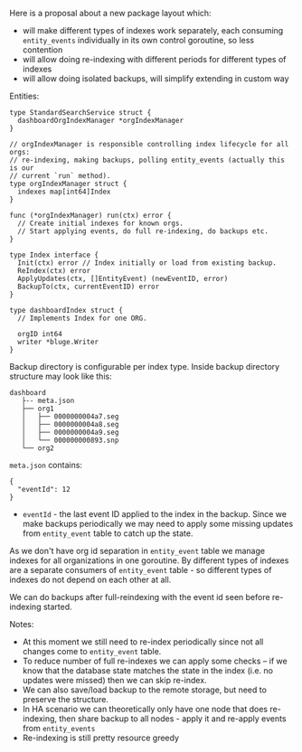Here is a proposal about a new package layout which:

* will make different types of indexes work separately, each consuming `entity_events` individually in its own control goroutine, so less contention
* will allow doing re-indexing with different periods for different types of indexes
* will allow doing isolated backups, will simplify extending in custom way

Entities:

```
type StandardSearchService struct {
  dashboardOrgIndexManager *orgIndexManager
}

// orgIndexManager is responsible controlling index lifecycle for all orgs: 
// re-indexing, making backups, polling entity_events (actually this is our 
// current `run` method).
type orgIndexManager struct {
  indexes map[int64]Index
}

func (*orgIndexManager) run(ctx) error {
  // Create initial indexes for known orgs.
  // Start applying events, do full re-indexing, do backups etc.
}

type Index interface {
  Init(ctx) error // Index initially or load from existing backup.
  ReIndex(ctx) error
  ApplyUpdates(ctx, []EntityEvent) (newEventID, error)
  BackupTo(ctx, currentEventID) error
}

type dashboardIndex struct {
  // Implements Index for one ORG.

  orgID int64
  writer *bluge.Writer
}
```

Backup directory is configurable per index type. Inside backup directory structure may look like this:

```
dashboard
   ├-- meta.json
   ├── org1
   │   ├── 0000000004a7.seg
   │   ├── 0000000004a8.seg
   │   ├── 0000000004a9.seg
   │   └── 000000000893.snp
   └── org2
```

`meta.json` contains:

```
{
  "eventId": 12
}
```

* `eventId` - the last event ID applied to the index in the backup. Since we make backups periodically we may need to apply some missing updates from `entity_event` table to catch up the state.

As we don't have org id separation in `entity_event` table we manage indexes for all organizations in one goroutine. By different types of indexes are a separate consumers of `entity_event` table - so different types of indexes do not depend on each other at all.

We can do backups after full-reindexing with the event id seen before re-indexing started.

Notes:

* At this moment we still need to re-index periodically since not all changes come to `entity_event` table.
* To reduce number of full re-indexes we can apply some checks – if we know that the database state matches the state in the index (i.e. no updates were missed) then we can skip re-index.
* We can also save/load backup to the remote storage, but need to preserve the structure.
* In HA scenario we can theoretically only have one node that does re-indexing, then share backup to all nodes - apply it and re-apply events from `entity_events`
* Re-indexing is still pretty resource greedy
